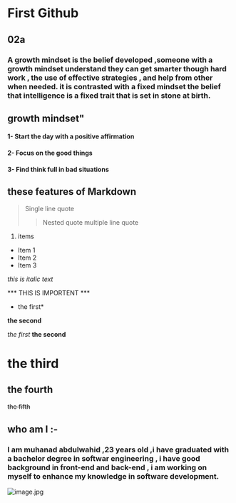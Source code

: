 # First Github

## 02a 


### A growth mindset is the belief developed ,someone with a growth mindset understand they can get smarter though hard work , the use of effective strategies , and help from other when needed. it is contrasted with a fixed mindset the belief  that intelligence is a fixed trait that is set in stone at birth.


## growth mindset"
#### 1-  Start the day with a positive affirmation 
#### 2-  Focus on the good things
#### 3-  Find think full in bad situations 

## these features of Markdown 

> Single line quote
>> Nested quote
>> multiple line
>> quote

1. items
- Item 1
- Item 2
- Item 3

_this is italic text_

*** THIS IS IMPORTENT ***

* the first*

**the second**

*the first*
**the second**
# the third 

## the fourth

~~the fifth~~

## who am I :-
###  I am muhanad abdulwahid ,23 years old ,i have graduated with a bachelor degree in  softwar engineering , i have good background in front-end and back-end , i am working on myself to enhance my knowledge in software development.

 ![image.jpg](https://avatars.githubusercontent.com/u/76592884?s=460&u=c75ff7862e4a13417f72c7b86e4d49a9633e42ae&v=4)
